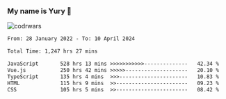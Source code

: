 ### My name is Yury 👋 
![codrwars](https://www.codewars.com/users/litury/badges/micro) 


<!--START_SECTION:waka-->

```txt
From: 28 January 2022 - To: 10 April 2024

Total Time: 1,247 hrs 27 mins

JavaScript       528 hrs 13 mins >>>>>>>>>>>--------------   42.34 %
Vue.js           250 hrs 42 mins >>>>>--------------------   20.10 %
TypeScript       135 hrs 4 mins  >>>----------------------   10.83 %
HTML             115 hrs 9 mins  >>-----------------------   09.23 %
CSS              105 hrs 5 mins  >>-----------------------   08.42 %
```

<!--END_SECTION:waka-->

